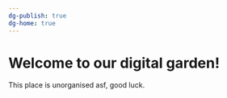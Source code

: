 ```yaml
---
dg-publish: true
dg-home: true
---
```

# Welcome to our digital garden!
This place is unorganised asf, good luck.